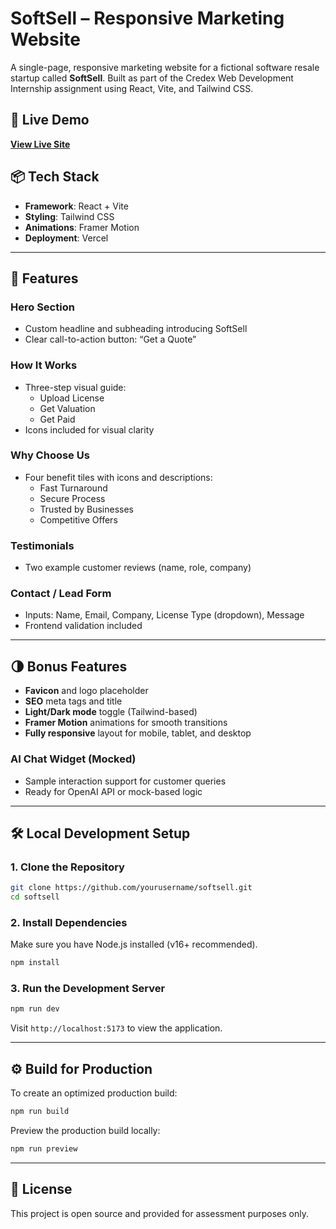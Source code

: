 
# SoftSell – Responsive Marketing Website

A single-page, responsive marketing website for a fictional software resale startup called **SoftSell**. Built as part of the Credex Web Development Internship assignment using React, Vite, and Tailwind CSS.

## 🔗 Live Demo

**[View Live Site](https://softsell-mu-two.vercel.app/)**

## 📦 Tech Stack

- **Framework**: React + Vite
- **Styling**: Tailwind CSS
- **Animations**: Framer Motion
- **Deployment**: Vercel

---

## 🎯 Features

### Hero Section
- Custom headline and subheading introducing SoftSell
- Clear call-to-action button: “Get a Quote”

### How It Works
- Three-step visual guide:
  - Upload License
  - Get Valuation
  - Get Paid
- Icons included for visual clarity

### Why Choose Us
- Four benefit tiles with icons and descriptions:
  - Fast Turnaround
  - Secure Process
  - Trusted by Businesses
  - Competitive Offers

### Testimonials
- Two example customer reviews (name, role, company)

### Contact / Lead Form
- Inputs: Name, Email, Company, License Type (dropdown), Message
- Frontend validation included

---

## 🌗 Bonus Features

- **Favicon** and logo placeholder
- **SEO** meta tags and title
- **Light/Dark mode** toggle (Tailwind-based)
- **Framer Motion** animations for smooth transitions
- **Fully responsive** layout for mobile, tablet, and desktop

### AI Chat Widget (Mocked)
- Sample interaction support for customer queries
- Ready for OpenAI API or mock-based logic

---

## 🛠️ Local Development Setup

### 1. Clone the Repository

```bash
git clone https://github.com/yourusername/softsell.git
cd softsell
```

### 2. Install Dependencies

Make sure you have Node.js installed (v16+ recommended).

```bash
npm install
```

### 3. Run the Development Server

```bash
npm run dev
```

Visit `http://localhost:5173` to view the application.

---

## ⚙️ Build for Production

To create an optimized production build:

```bash
npm run build
```

Preview the production build locally:

```bash
npm run preview
```

---

## 🧩 License

This project is open source and provided for assessment purposes only.
